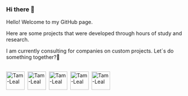 ### Hi there 👋

Hello! 
Welcome to my GitHub page.

Here are some projects that were developed through hours of study and research. 

I am currently consulting for companies on custom projects.
Let´s do something together?🚀


<div style="display: inline_block"><br>
<img align="center" alt="Tam-Leal" height="50" width="50" src="https://cdn.jsdelivr.net/gh/devicons/devicon/icons/python/python-original.svg">&nbsp
<img align="center" alt="Tam-Leal" height="50" width="50" src="https://cdn.jsdelivr.net/gh/devicons/devicon/icons/minitab/minitab-original.svg">&nbsp
<img align="center" alt="Tam-Leal" height="50" width="50" src="https://cdn.jsdelivr.net/gh/devicons/devicon/icons/firebase/firebase-plain-wordmark.svg">&nbsp
<img align="center" alt="Tam-Leal" height="50" width="50" src="https://cdn.jsdelivr.net/gh/devicons/devicon/icons/flask/flask-original-wordmark.svg">&nbsp
<img align="center" alt="Tam-Leal" height="50" width="50" src="https://cdn.jsdelivr.net/gh/devicons/devicon/icons/microsoftsqlserver/microsoftsqlserver-plain-wordmark.svg">
          
          

</div>
          
